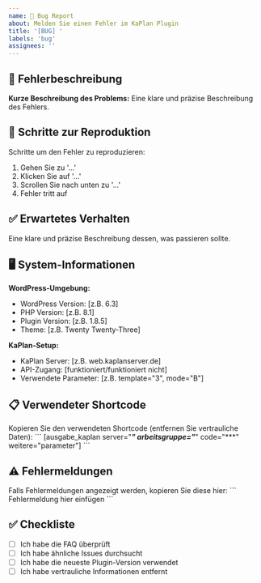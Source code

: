 ```yaml
---
name: 🐛 Bug Report
about: Melden Sie einen Fehler im KaPlan Plugin
title: '[BUG] '
labels: 'bug'
assignees: ''
---
```


## 🐛 Fehlerbeschreibung
**Kurze Beschreibung des Problems:**
Eine klare und präzise Beschreibung des Fehlers.

## 🔄 Schritte zur Reproduktion
Schritte um den Fehler zu reproduzieren:
1. Gehen Sie zu '...'
2. Klicken Sie auf '...'
3. Scrollen Sie nach unten zu '...'
4. Fehler tritt auf

## ✅ Erwartetes Verhalten
Eine klare und präzise Beschreibung dessen, was passieren sollte.

## 🖥️ System-Informationen
**WordPress-Umgebung:**
- WordPress Version: [z.B. 6.3]
- PHP Version: [z.B. 8.1]  
- Plugin Version: [z.B. 1.8.5]
- Theme: [z.B. Twenty Twenty-Three]

**KaPlan-Setup:**
- KaPlan Server: [z.B. web.kaplanserver.de]
- API-Zugang: [funktioniert/funktioniert nicht]
- Verwendete Parameter: [z.B. template="3", mode="B"]

## 📋 Verwendeter Shortcode
Kopieren Sie den verwendeten Shortcode (entfernen Sie vertrauliche Daten):
\`\`\`
[ausgabe_kaplan server="***" arbeitsgruppe="***" code="***" weitere="parameter"]
\`\`\`

## ⚠️ Fehlermeldungen
Falls Fehlermeldungen angezeigt werden, kopieren Sie diese hier:
\`\`\`
Fehlermeldung hier einfügen
\`\`\`

## ✅ Checkliste
- [ ] Ich habe die FAQ überprüft
- [ ] Ich habe ähnliche Issues durchsucht
- [ ] Ich habe die neueste Plugin-Version verwendet
- [ ] Ich habe vertrauliche Informationen entfernt
